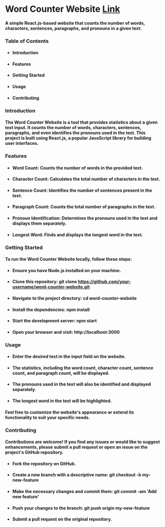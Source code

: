 # Word Counter Website [Link](https://ryomensukuna2003.github.io/Text-Analyzer/)

#### A simple React.js-based website that counts the number of words, characters, sentences, paragraphs, and pronouns in a given text.

### Table of Contents

* #### Introduction
* #### Features
* #### Getting Started
* #### Usage
* #### Contributing

### Introduction

#### The Word Counter Website is a tool that provides statistics about a given text input. It counts the number of words, characters, sentences, paragraphs, and even identifies the pronouns used in the text. This project is built using React.js, a popular JavaScript library for building user interfaces.

### Features

* #### Word Count: Counts the number of words in the provided text.
* #### Character Count: Calculates the total number of characters in the text.
* #### Sentence Count: Identifies the number of sentences present in the text.
* #### Paragraph Count: Counts the total number of paragraphs in the text.
* #### Pronoun Identification: Determines the pronouns used in the text and displays them separately.
* #### Longest Word: Finds and displays the longest word in the text.

### Getting Started

#### To run the Word Counter Website locally, follow these steps:

* #### Ensure you have Node.js installed on your machine.
* #### Clone this repository: git clone https://github.com/your-username/word-counter-website.git
* #### Navigate to the project directory: cd word-counter-website
* #### Install the dependencies: npm install
* #### Start the development server: npm start
* #### Open your browser and visit: http://localhost:3000

### Usage

* #### Enter the desired text in the input field on the website.
* #### The statistics, including the word count, character count, sentence count, and paragraph count, will be displayed.
* #### The pronouns used in the text will also be identified and displayed separately.
* #### The longest word in the text will be highlighted.

#### Feel free to customize the website's appearance or extend its functionality to suit your specific needs.

### Contributing

#### Contributions are welcome! If you find any issues or would like to suggest enhancements, please submit a pull request or open an issue on the project's GitHub repository.

* ####  Fork the repository on GitHub.
* ####  Create a new branch with a descriptive name: git checkout -b my-new-feature
* ####  Make the necessary changes and commit them: git commit -am 'Add new feature'
* ####  Push your changes to the branch: git push origin my-new-feature
* ####  Submit a pull request on the original repository.
